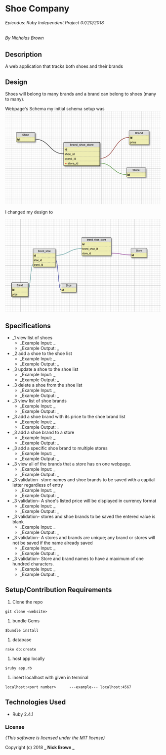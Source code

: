 # Shoe Company

###### Epicodus: Ruby Independent Project 07/20/2018
###### By Nicholas Brown

## Description

 A web application that tracks both shoes and their brands

## Design

Shoes will belong to many brands and a brand can belong to shoes (many to many).

Webpage's Schema
 my initial schema setup was
<img height="300" src="public/design/schema.png">

I changed my design to

<img height="300" src="public/design/schema2.png">

## Specifications
* _1 view list of shoes
  - _Example Input: _
  - _Example Output: _
* _2 add a shoe to the shoe list
  - _Example Input: _
  - _Example Output: _
* _3 update a shoe to the shoe list
  - _Example Input: _
  - _Example Output: _
* _3 delete a shoe from the shoe list
  - _Example Input: _
  - _Example Output: _
* _3 view list of shoe brands
  - _Example Input: _
  - _Example Output: _
* _3 add a shoe brand with its price to the shoe brand list
  - _Example Input: _
  - _Example Output: _
* _3 add a shoe brand to a store
  - _Example Input: _
  - _Example Output: _
* _3 add a specific shoe brand to multiple stores
  - _Example Input: _
  - _Example Output: _
* _3 view all of the brands that a store has on one webpage.
  - _Example Input: _
  - _Example Output: _
* _3 validation- store names and shoe brands to be saved with a capital letter regardless of entry
  - _Example Input: _
  - _Example Output: _
* _3 validation- A shoe's listed price will be displayed in currency format
  - _Example Input: _
  - _Example Output: _
* _3 validation- stores and shoe brands to be saved the entered value is blank
  - _Example Input: _
  - _Example Output: _
* _3 validation-  A stores and brands are unique; any brand or stores will not be saved if the name already saved
  - _Example Input: _
  - _Example Output: _
* _3 validation-  Store and brand names to have a maximum of one hundred characters.
  - _Example Input: _
  - _Example Output: _

## Setup/Contribution Requirements

1. Clone the repo
```
git clone <website>
```
1. bundle Gems
```
$bundle install
```
1. database
```
rake db:create
```
1. host app locally
```
$ruby app.rb
```
1. insert localhost with <port number> given in terminal
```
localhost:<port number>      ---example--- localhost:4567
```

## Technologies Used

* Ruby 2.4.1

### License

*{This software is licensed under the MIT license}*

Copyright (c) 2018 **_  Nick Brown  _**
